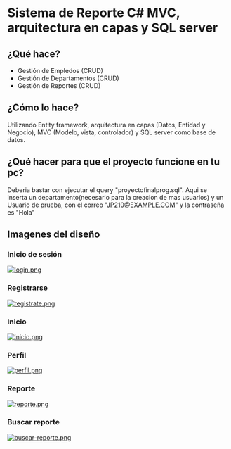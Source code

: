 # Sistema de Reporte C# MVC, arquitectura en capas y SQL server

## ¿Qué hace?
<ul>
<li> Gestión de Empledos (CRUD) </li>
<li> Gestión de Departamentos (CRUD) </li>
<li> Gestión de Reportes (CRUD)</li>
</ul>

## ¿Cómo lo hace?

Utilizando Entity framework, arquitectura en capas (Datos, Entidad y Negocio), MVC (Modelo, vista, controlador) y SQL server como base de datos.

## ¿Qué hacer para que el proyecto funcione en tu pc?

Deberia bastar con ejecutar el query "proyectofinalprog.sql". Aqui se inserta un departamento(necesario para la creacion de mas usuarios) y un Usuario de prueba, con el correo "JP210@EXAMPLE.COM" y la contraseña es "Hola"

## Imagenes del diseño

### Inicio de sesión

[![login.png](https://i.postimg.cc/ZRt07wyB/login.png)](https://postimg.cc/mcjbhNjB)

### Registrarse

[![registrate.png](https://i.postimg.cc/0yzQ9TYK/registrate.png)](https://postimg.cc/Snpqrttm)

### Inicio

[![inicio.png](https://i.postimg.cc/XJkN24bm/inicio.png)](https://postimg.cc/N9LwFhLk)

### Perfil
[![perfil.png](https://i.postimg.cc/0Np9QPbj/perfil.png)](https://postimg.cc/062TXgG1)
### Reporte
[![reporte.png](https://i.postimg.cc/05tPrt2Y/reporte.png)](https://postimg.cc/pyng6Jjr)
### Buscar reporte
[![buscar-reporte.png](https://i.postimg.cc/V6KQr61f/buscar-reporte.png)](https://postimg.cc/k6RhL7Bz)
